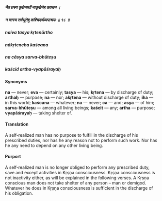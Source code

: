 ##### नैव तस्य कृतेनार्थो नाकृतेनेह कश्चन ।
##### न चास्य सर्वभूतेषु कश्चिदर्थव्यपाश्रयः ॥ १८ ॥

##### naiva tasya kṛtenārtho
##### nākṛteneha kaścana
##### na cāsya sarva-bhūteṣu
##### kaścid artha-vyapāśrayaḥ

#### Synonyms

**na** — never; **eva** — certainly; **tasya** — his; **kṛtena** — by discharge of duty; **arthaḥ** — purpose; **na** — nor; **akṛtena** — without discharge of duty; **iha** — in this world; **kaścana** — whatever; **na** — never; **ca** — and; **asya** — of him; **sarva**-**bhūteṣu** — among all living beings; **kaścit** — any; **artha** — purpose; **vyapāśrayaḥ** — taking shelter of.

#### Translation

A self-realized man has no purpose to fulfill in the discharge of his prescribed duties, nor has he any reason not to perform such work. Nor has he any need to depend on any other living being.

#### Purport

A self-realized man is no longer obliged to perform any prescribed duty, save and except activities in Kṛṣṇa consciousness. Kṛṣṇa consciousness is not inactivity either, as will be explained in the following verses. A Kṛṣṇa conscious man does not take shelter of any person – man or demigod. Whatever he does in Kṛṣṇa consciousness is sufficient in the discharge of his obligation.